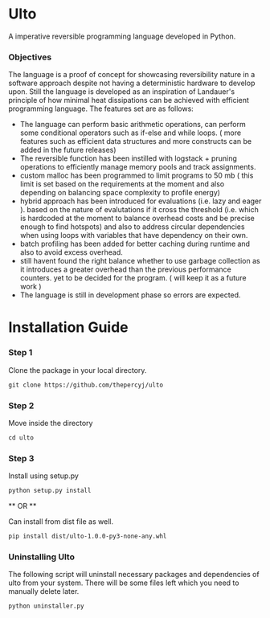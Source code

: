 # Ulto
A imperative reversible programming language developed in Python.

### Objectives
The language is a proof of concept for showcasing reversibility nature in a software approach despite not having a deterministic hardware to develop upon. Still the language is developed as an inspiration of Landauer's principle of how minimal heat dissipations can be achieved with efficient programming language. The features set are as follows:
- The language can perform basic arithmetic operations, can perform some conditional operators such as if-else and while loops. ( more features such as efficient data structures and more constructs can be added in the future releases)
- The reversible function has been instilled with logstack + pruning operations to efficiently manage memory pools and track assignments.
- custom malloc has been programmed to limit programs to 50 mb ( this limit is set based on the requirements at the moment and also depending on balancing space complexity to profile energy)
- hybrid approach has been introduced for evaluations (i.e. lazy and eager ). based on the nature of evalutations if it cross the threshold (i.e. which is hardcoded at the moment to balance overhead costs and be precise enough to find hotspots) and also to address circular dependencies when using loops with variables that have dependency on their own.
- batch profiling has been added for better caching during runtime and also to avoid excess overhead.
- still havent found the right balance whether to use garbage collection as it introduces a greater overhead than the previous performance counters. yet to be decided for the program. ( will keep it as a future work )
- The language is still in development phase so errors are expected.

# Installation Guide

### Step 1  
Clone the package in your local directory.

```markdown
git clone https://github.com/thepercyj/ulto
```
### Step 2
Move inside the directory

```markdown
cd ulto
```
### Step 3 
Install using setup.py 
```markdown
python setup.py install
```
** OR **

Can install from dist file as well.
```markdown
pip install dist/ulto-1.0.0-py3-none-any.whl
```

### Uninstalling Ulto
The following script will uninstall necessary packages and dependencies of ulto from your system. There will be some files left which you need to manually delete later.

```markdown
python uninstaller.py
```
